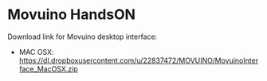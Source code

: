 # Movuino HandsON

Download link for Movuino desktop interface:
* MAC OSX: https://dl.dropboxusercontent.com/u/22837472/MOVUINO/MovuinoInterface_MacOSX.zip
